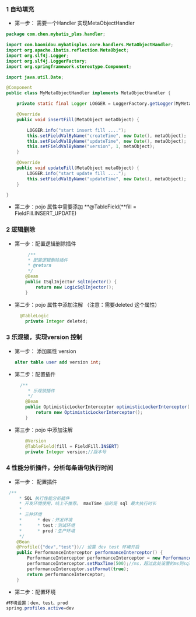 ###  1 自动填充

- 第一步： 需要一个Handler 实现MetaObjectHandler

```java
package com.chen.mybatis_plus.handler;

import com.baomidou.mybatisplus.core.handlers.MetaObjectHandler;
import org.apache.ibatis.reflection.MetaObject;
import org.slf4j.Logger;
import org.slf4j.LoggerFactory;
import org.springframework.stereotype.Component;

import java.util.Date;

@Component
public class MyMetaObjectHandler implements MetaObjectHandler {

    private static final Logger LOGGER = LoggerFactory.getLogger(MyMetaObjectHandler.class);

    @Override
    public void insertFill(MetaObject metaObject) {

        LOGGER.info("start insert fill ....");
        this.setFieldValByName("createTime", new Date(), metaObject);
        this.setFieldValByName("updateTime", new Date(), metaObject);
        this.setFieldValByName("version", 1, metaObject);
    }

    @Override
    public void updateFill(MetaObject metaObject) {
        LOGGER.info("start update fill ....");
        this.setFieldValByName("updateTime", new Date(), metaObject);
    }

}
```

- 第二步：pojo 属性中需要添加 **@TableField(**fill = FieldFill.INSERT_UPDATE)

### 2 逻辑删除

- 第一步：配置逻辑删除插件

  ```java
       /**
       * 配置逻辑删除插件
       * @return
       */
      @Bean
      public ISqlInjector sqlInjector() {
          return new LogicSqlInjector();
      }
  ```

- 第二步：pojo 属性中添加注解 （注意：需要deleted 这个属性）

  ```java
    @TableLogic
      private Integer deleted;
  ```

### 3 乐观锁，实现version 控制

- 第一步： 添加属性 version

  ```sql
  alter table user add version int;
  ```

- 第二步：配置插件

  ```java
    /**
       * 乐观锁插件
       */
      @Bean
      public OptimisticLockerInterceptor optimisticLockerInterceptor() {
          return new OptimisticLockerInterceptor();
      }
  ```

- 第三步：pojo 中添加注解

  ```java
      @Version
      @TableField(fill = FieldFill.INSERT)
      private Integer version;//版本号
  ```

### 4 性能分析插件，分析每条语句执行时间

- 第一步： 配置插件

```java
 /**
     * SQL 执行性能分析插件
     * 开发环境使用，线上不推荐。 maxTime 指的是 sql 最大执行时长
     *
     * 三种环境
     *      * dev：开发环境
     *      * test：测试环境
     *      * prod：生产环境
     */
    @Bean
    @Profile({"dev","test"})// 设置 dev test 环境开启
    public PerformanceInterceptor performanceInterceptor() {
        PerformanceInterceptor performanceInterceptor = new PerformanceInterceptor();
        performanceInterceptor.setMaxTime(500);//ms，超过此处设置的ms则sql不执行
        performanceInterceptor.setFormat(true);
        return performanceInterceptor;
    }
```

- 第二步：配置环境

```java
#环境设置：dev、test、prod
spring.profiles.active=dev
```

